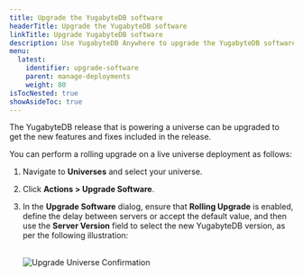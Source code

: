 ```yaml
---
title: Upgrade the YugabyteDB software
headerTitle: Upgrade the YugabyteDB software
linkTitle: Upgrade YugabyteDB software
description: Use YugabyteDB Anywhere to upgrade the YugabyteDB software.
menu:
  latest:
    identifier: upgrade-software
    parent: manage-deployments
    weight: 80
isTocNested: true
showAsideToc: true
---
```


The YugabyteDB release that is powering a universe can be upgraded to get the new features and fixes included in the release.

You can perform a rolling upgrade on a live universe deployment as follows:

1. Navigate to **Universes** and select your universe.
2. Click **Actions > Upgrade Software**.
3. In the **Upgrade Software** dialog, ensure that **Rolling Upgrade** is enabled, define the delay between servers or accept the default value, and then use the **Server Version** field to select the new YugabyteDB version, as per the following illustration:<br><br>

   ![Upgrade Universe Confirmation](/images/ee/upgrade-univ-2.png)

